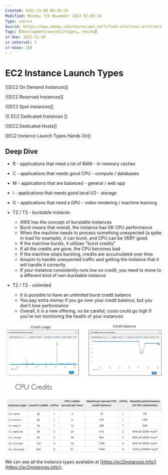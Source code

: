 ```yaml
---
Created: 2022-11-08 08:36:20
Modified: Monday 7th November 2022 07:09:16
Type: course
Source: https://www.udemy.com/course/aws-certified-solutions-architect-associate-saa-c01/?xref=E0Aed11STH4LPUQvCz0GJFABTmM=
Tags: [development/aws/ec2/types, review]
sr-due: 2022-11-10
sr-interval: 3
sr-ease: 250
---
```


# EC2 Instance Launch Types

![[EC2 On Demand Instances]]

![[EC2 Reserved Instances]]

![[EC2 Spot Instances]]

![[ EC2 Dedicated Instances ]]

![[EC2 Dedicated Hosts]]

[[EC2 Instance Launch Types Hands On]]

## Deep Dive

- R - applications that need a lot of RAM - in-memory caches
- C - applications that needs good CPU - compute / databases
- M - applications that are balanced - general / web app
- I - applications that needs good local I/O - storage
- G - applications that need a GPU - video rendering / machine learning
- T2 / T3 - burstable instaces 
    - AWS has the concept of burstable instances
    - Burst means that overall, the instance has OK CPU performance
    - When the machine needs to process something unexpected (a spike in load for example), it can burst, and CPU can be VERY good.
    - If the machine bursts, it utilizes "burst credits"
    - If all the credits are gone, the CPU becomes bad
    - If the machine stops bursting, credits are accumulated over time
    - Amazin to handle unexpected traffic and getting the instance that it will handle it correctly
    - If your instance consistently runs low on credit, you need to move to a different kind of non-burstable instance
    
- T2 / T3 - unlimited
    - It is possible to have an unlimited burst credit balance
    - You pay extra money if you go over your credit balance, but you don't lose performance
    - Overall, it is a new offering, so be careful, costs could go high if you're not monitoring the health of your instances

![](../../../images/2019-11-22-12-47-21.png)

![](../../../images/2019-11-22-12-47-46.png)

We can see all the instance types available at [https://ec2instances.info/](https://ec2instances.info/).


